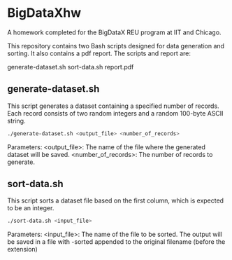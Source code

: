 # BigDataXhw
A homework completed for the BigDataX REU program at IIT and Chicago.

This repository contains two Bash scripts designed for data generation and sorting. It also contains a pdf report. The scripts and report are:

generate-dataset.sh
sort-data.sh
report.pdf


## generate-dataset.sh

This script generates a dataset containing a specified number of records. Each record consists of two random integers and a random 100-byte ASCII string.

```bash
./generate-dataset.sh <output_file> <number_of_records>
```

Parameters:
<output_file>: The name of the file where the generated dataset will be saved.
<number_of_records>: The number of records to generate.

## sort-data.sh

This script sorts a dataset file based on the first column, which is expected to be an integer.

```bash
./sort-data.sh <input_file>
```

Parameters:
<input_file>: The name of the file to be sorted. The output will be saved in a file with -sorted appended to the original filename (before the extension)
